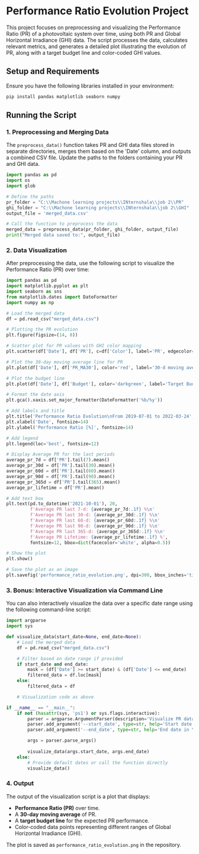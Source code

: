 # Performance Ratio Evolution Project

This project focuses on preprocessing and visualizing the Performance Ratio (PR) of a photovoltaic system over time, using both PR and Global Horizontal Irradiance (GHI) data. The script processes the data, calculates relevant metrics, and generates a detailed plot illustrating the evolution of PR, along with a target budget line and color-coded GHI values.

## Setup and Requirements

Ensure you have the following libraries installed in your environment:

```bash
pip install pandas matplotlib seaborn numpy
```

## Running the Script

### 1. Preprocessing and Merging Data

The `preprocess_data()` function takes PR and GHI data files stored in separate directories, merges them based on the 'Date' column, and outputs a combined CSV file. Update the paths to the folders containing your PR and GHI data.

```python
import pandas as pd
import os
import glob

# Define the paths
pr_folder = "C:\\Machone learning projects\\INternshala\\job 2\\PR"
ghi_folder = "C:\\Machone learning projects\\INternshala\\job 2\\GHI"
output_file = 'merged_data.csv'

# Call the function to preprocess the data
merged_data = preprocess_data(pr_folder, ghi_folder, output_file)
print("Merged data saved to:", output_file)
```

### 2. Data Visualization

After preprocessing the data, use the following script to visualize the Performance Ratio (PR) over time:

```python
import pandas as pd
import matplotlib.pyplot as plt
import seaborn as sns
from matplotlib.dates import DateFormatter
import numpy as np

# Load the merged data
df = pd.read_csv("merged_data.csv")

# Plotting the PR evolution
plt.figure(figsize=(14, 8))

# Scatter plot for PR values with GHI color mapping
plt.scatter(df['Date'], df['PR'], c=df['Color'], label='PR', edgecolor='black', s=50)

# Plot the 30-day moving average line for PR
plt.plot(df['Date'], df['PR_MA30'], color='red', label='30-d moving average of PR', linewidth=2)

# Plot the budget line
plt.plot(df['Date'], df['Budget'], color='darkgreen', label='Target Budget Yield Performance Ratio', linewidth=2)

# Format the date axis
plt.gca().xaxis.set_major_formatter(DateFormatter('%b/%y'))

# Add labels and title
plt.title('Performance Ratio Evolution\nFrom 2019-07-01 to 2022-03-24', fontsize=16)
plt.xlabel('Date', fontsize=14)
plt.ylabel('Performance Ratio [%]', fontsize=14)

# Add legend
plt.legend(loc='best', fontsize=12)

# Display Average PR for the last periods
average_pr_7d = df['PR'].tail(7).mean()
average_pr_30d = df['PR'].tail(30).mean()
average_pr_60d = df['PR'].tail(60).mean()
average_pr_90d = df['PR'].tail(90).mean()
average_pr_365d = df['PR'].tail(365).mean()
average_pr_lifetime = df['PR'].mean()

# Add text box
plt.text(pd.to_datetime('2021-10-01'), 20, 
         f'Average PR last 7-d: {average_pr_7d:.1f} %\n'
         f'Average PR last 30-d: {average_pr_30d:.1f} %\n'
         f'Average PR last 60-d: {average_pr_60d:.1f} %\n'
         f'Average PR last 90-d: {average_pr_90d:.1f} %\n'
         f'Average PR last 365-d: {average_pr_365d:.1f} %\n'
         f'Average PR Lifetime: {average_pr_lifetime:.1f} %',
         fontsize=12, bbox=dict(facecolor='white', alpha=0.5))

# Show the plot
plt.show()

# Save the plot as an image
plt.savefig('performance_ratio_evolution.png', dpi=300, bbox_inches='tight')
```

### 3. Bonus: Interactive Visualization via Command Line

You can also interactively visualize the data over a specific date range using the following command-line script:

```python
import argparse
import sys

def visualize_data(start_date=None, end_date=None):
    # Load the merged data
    df = pd.read_csv("merged_data.csv")

    # Filter based on date range if provided
    if start_date and end_date:
        mask = (df['Date'] >= start_date) & (df['Date'] <= end_date)
        filtered_data = df.loc[mask]
    else:
        filtered_data = df

    # Visualization code as above

if __name__ == "__main__":
    if not (hasattr(sys, 'ps1') or sys.flags.interactive):
        parser = argparse.ArgumentParser(description='Visualize PR data.')
        parser.add_argument('--start_date', type=str, help='Start date in YYYY-MM-DD format')
        parser.add_argument('--end_date', type=str, help='End date in YYYY-MM-DD format')

        args = parser.parse_args()
        
        visualize_data(args.start_date, args.end_date)
    else:
        # Provide default dates or call the function directly
        visualize_data()
```

### 4. Output

The output of the visualization script is a plot that displays:
- **Performance Ratio (PR)** over time.
- A **30-day moving average** of PR.
- A **target budget line** for the expected PR performance.
- Color-coded data points representing different ranges of Global Horizontal Irradiance (GHI).
  
The plot is saved as `performance_ratio_evolution.png` in the repository.

